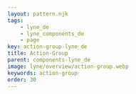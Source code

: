 ```yaml
---
layout: pattern.njk
tags: 
    - lyne_de
    - lyne_components_de
    - page
key: action-group-lyne_de
title: Action-Group
parent: components-lyne_de
image: lyne/overview/action-group.webp
keywords: action-group
order: 30
---
```


